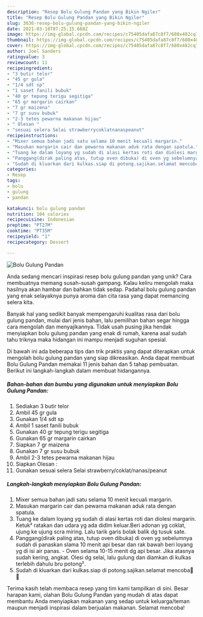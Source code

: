 ```yaml
---
description: "Resep Bolu Gulung Pandan yang Bikin Ngiler"
title: "Resep Bolu Gulung Pandan yang Bikin Ngiler"
slug: 3636-resep-bolu-gulung-pandan-yang-bikin-ngiler
date: 2021-03-18T07:25:15.668Z
image: https://img-global.cpcdn.com/recipes/c75405dafa87c8f7/680x482cq70/bolu-gulung-pandan-foto-resep-utama.jpg
thumbnail: https://img-global.cpcdn.com/recipes/c75405dafa87c8f7/680x482cq70/bolu-gulung-pandan-foto-resep-utama.jpg
cover: https://img-global.cpcdn.com/recipes/c75405dafa87c8f7/680x482cq70/bolu-gulung-pandan-foto-resep-utama.jpg
author: Joel Sanders
ratingvalue: 3
reviewcount: 11
recipeingredient:
- "3 butir telor"
- "45 gr gula"
- "1/4 sdt sp"
- "1 saset fanili bubuk"
- "40 gr tepung terigu segitiga"
- "65 gr margarin cairkan"
- "7 gr maizena"
- "7 gr susu bubuk"
- "2-3 tetes pewarna makanan hijau"
- " Olesan "
- "sesuai selera Selai strawberrycoklatnanaspeanut"
recipeinstructions:
- "Mixer semua bahan jadi satu selama 10 menit kecuali margarin."
- "Masukan margarin cair dan pewarna makanan aduk rata dengan spatula."
- "Tuang ke dalam loyang yg sudah di alasi kertas roti dan diolesi margarin. Ketuk² ratakan dan udara yg ada didlm keluar.Beri adonan yg coklat, ujung ke ujung scra miring. Lalu tarik garis bolak balik dg tusuk sate."
- "Panggang(dirak paling atas, tutup oven dibuka) di oven yg sebelumnya sudah di panaskan slama 10 menit api besar dan rak bawah beri loyang yg di isi air panas.  Oven selama 10-15 menit dg api besar. Jika atasnya sudah kering, angkat. Olesi dg selai, lalu gulung dan diamkan di kulkas terlebih dahulu bru potong²."
- "Sudah di kluarkan dari kulkas.siap di potong.sajikan.selamat mencoba💞💕"
categories:
- Resep
tags:
- bolu
- gulung
- pandan

katakunci: bolu gulung pandan 
nutrition: 104 calories
recipecuisine: Indonesian
preptime: "PT27M"
cooktime: "PT35M"
recipeyield: "1"
recipecategory: Dessert

---
```



![Bolu Gulung Pandan](https://img-global.cpcdn.com/recipes/c75405dafa87c8f7/680x482cq70/bolu-gulung-pandan-foto-resep-utama.jpg)

Anda sedang mencari inspirasi resep bolu gulung pandan yang unik? Cara membuatnya memang susah-susah gampang. Kalau keliru mengolah maka hasilnya akan hambar dan bahkan tidak sedap. Padahal bolu gulung pandan yang enak selayaknya punya aroma dan cita rasa yang dapat memancing selera kita.



Banyak hal yang sedikit banyak mempengaruhi kualitas rasa dari bolu gulung pandan, mulai dari jenis bahan, lalu pemilihan bahan segar hingga cara mengolah dan menyajikannya. Tidak usah pusing jika hendak menyiapkan bolu gulung pandan yang enak di rumah, karena asal sudah tahu triknya maka hidangan ini mampu menjadi suguhan spesial.


Di bawah ini ada beberapa tips dan trik praktis yang dapat diterapkan untuk mengolah bolu gulung pandan yang siap dikreasikan. Anda dapat membuat Bolu Gulung Pandan memakai 11 jenis bahan dan 5 tahap pembuatan. Berikut ini langkah-langkah dalam membuat hidangannya.

<!--inarticleads1-->

##### Bahan-bahan dan bumbu yang digunakan untuk menyiapkan Bolu Gulung Pandan:

1. Sediakan 3 butir telor
1. Ambil 45 gr gula
1. Gunakan 1/4 sdt sp
1. Ambil 1 saset fanili bubuk
1. Gunakan 40 gr tepung terigu segitiga
1. Gunakan 65 gr margarin cairkan
1. Siapkan 7 gr maizena
1. Gunakan 7 gr susu bubuk
1. Ambil 2-3 tetes pewarna makanan hijau
1. Siapkan  Olesan :
1. Gunakan sesuai selera Selai strawberry/coklat/nanas/peanut




<!--inarticleads2-->

##### Langkah-langkah menyiapkan Bolu Gulung Pandan:

1. Mixer semua bahan jadi satu selama 10 menit kecuali margarin.
1. Masukan margarin cair dan pewarna makanan aduk rata dengan spatula.
1. Tuang ke dalam loyang yg sudah di alasi kertas roti dan diolesi margarin. Ketuk² ratakan dan udara yg ada didlm keluar.Beri adonan yg coklat, ujung ke ujung scra miring. Lalu tarik garis bolak balik dg tusuk sate.
1. Panggang(dirak paling atas, tutup oven dibuka) di oven yg sebelumnya sudah di panaskan slama 10 menit api besar dan rak bawah beri loyang yg di isi air panas. -  Oven selama 10-15 menit dg api besar. Jika atasnya sudah kering, angkat. Olesi dg selai, lalu gulung dan diamkan di kulkas terlebih dahulu bru potong².
1. Sudah di kluarkan dari kulkas.siap di potong.sajikan.selamat mencoba💞💕




Terima kasih telah membaca resep yang tim kami tampilkan di sini. Besar harapan kami, olahan Bolu Gulung Pandan yang mudah di atas dapat membantu Anda menyiapkan makanan yang sedap untuk keluarga/teman maupun menjadi inspirasi dalam berjualan makanan. Selamat mencoba!
